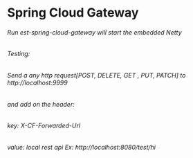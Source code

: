 # Spring Cloud Gateway

###### Run est-spring-cloud-gateway will start the embedded Netty

###### Testing:

###### Send a any http request[POST, DELETE, GET , PUT, PATCH] to http://localhost:9999

###### and add on the header:
 
###### key: X-CF-Forwarded-Url

###### value: local rest api Ex:  http://localhost:8080/test/hi

